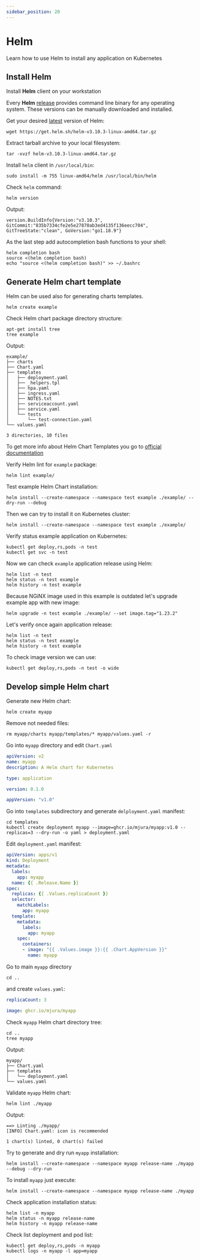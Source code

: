 ```yaml
---
sidebar_position: 20
---
```


# Helm

Learn how to use Helm to install any application on Kubernetes


## Install Helm

Install **Helm** client on your workstation

Every **Helm** [release](https://github.com/helm/helm/releases) provides command line binary for any operating system. These versions can be manually downloaded and installed.

Get your desired [latest](https://github.com/helm/helm/releases) version of Helm:

```shell
wget https://get.helm.sh/helm-v3.10.3-linux-amd64.tar.gz
```

Extract tarball archive to your local filesystem:

```shell
tar -xvzf helm-v3.10.3-linux-amd64.tar.gz
```

Install `helm` client in `/usr/local/bin`:

```shell
sudo install -m 755 linux-amd64/helm /usr/local/bin/helm
```

Check `helm` command:

```shell
helm version
```

Output:

```shell
version.BuildInfo{Version:"v3.10.3", GitCommit:"835b7334cfe2e5e27870ab3ed4135f136eecc704", GitTreeState:"clean", GoVersion:"go1.18.9"}
```

As the last step add autocompletion bash functions to your shell:

```shell
helm completion bash
source <(helm completion bash)
echo "source <(helm completion bash)" >> ~/.bashrc
```


## Generate Helm chart template

Helm can be used also for generating charts templates.

```shell
helm create example
```

Check Helm chart package directory structure:

```shell
apt-get install tree
tree example
```

Output:

```shell
example/
├── charts
├── Chart.yaml
├── templates
│   ├── deployment.yaml
│   ├── _helpers.tpl
│   ├── hpa.yaml
│   ├── ingress.yaml
│   ├── NOTES.txt
│   ├── serviceaccount.yaml
│   ├── service.yaml
│   └── tests
│       └── test-connection.yaml
└── values.yaml

3 directories, 10 files
```

To get more info about Helm Chart Templates you go to [official documentation](https://helm.sh/docs/chart_template_guide/getting_started/)

Verify Helm lint for `example` package:

```shell
helm lint example/
```

Test example Helm Chart installation:

```shell
helm install --create-namespace --namespace test example ./example/ --dry-run --debug
```

Then we can try to install it on Kubernetes cluster:

```shell
helm install --create-namespace --namespace test example ./example/
```

Verify status example application on Kubernetes:

```shell
kubectl get deploy,rs,pods -n test
kubectl get svc -n test
```

Now we can check `example` application release using Helm:

```shell
helm list -n test
helm status -n test example
helm history -n test example
```

Because NGiNX image used in this example is outdated let's upgrade example app with new image:

```shell
helm upgrade -n test example ./example/ --set image.tag="1.23.2"
```

Let's verify once again application release:

```shell
helm list -n test
helm status -n test example
helm history -n test example
```

To check image version we can use:

```shell
kubectl get deploy,rs,pods -n test -o wide
```


## Develop simple Helm chart

Generate new Helm chart:

```shell
helm create myapp
```

Remove not needed files:

```shell
rm myapp/charts myapp/templates/* myapp/values.yaml -r
```

Go into `myapp` directory and edit `Chart.yaml`

```yaml title="Chart.yaml"
apiVersion: v2
name: myapp
description: A Helm chart for Kubernetes

type: application

version: 0.1.0

appVersion: "v1.0"
```

Go into `templates` subdirectory and generate `delployment.yaml` manifest:

```shell
cd templates
kubectl create deployment myapp --image=ghcr.io/mjura/myapp:v1.0 --replicas=3 --dry-run -o yaml > deployment.yaml
```

Edit `deployment.yaml` manifest:

```yaml title="deployment.yaml"
apiVersion: apps/v1
kind: Deployment
metadata:
  labels:
    app: myapp
  name: {{ .Release.Name }}
spec:
  replicas: {{ .Values.replicaCount }}
  selector:
    matchLabels:
      app: myapp
  template:
    metadata:
      labels:
        app: myapp
    spec:
      containers:
      - image: "{{ .Values.image }}:{{ .Chart.AppVersion }}"
        name: myapp
```

Go to main `myapp` directory

```shell
cd ..
```

and create `values.yaml`:

```yaml title="values.yaml"
replicaCount: 3

image: ghcr.io/mjura/myapp
```

Check `myapp` Helm chart directory tree:

```shell
cd ..
tree myapp
```

Output:

```shell
myapp/
├── Chart.yaml
├── templates
│   └── deployment.yaml
└── values.yaml
```

Validate `myapp` Helm chart:

```shell
helm lint ./myapp
```

Output:

```shell
==> Linting ./myapp/
[INFO] Chart.yaml: icon is recommended

1 chart(s) linted, 0 chart(s) failed
```

Try to generate and dry run `myapp` installation:

```shell
helm install --create-namespace --namespace myapp release-name ./myapp --debug --dry-run
```

To install `myapp` just execute:

```shell
helm install --create-namespace --namespace myapp release-name ./myapp
```

Check application installation status:

```shell
helm list -n myapp
helm status -n myapp release-name
helm history -n myapp release-name
```

Check list deployment and pod list:

```shell
kubectl get deploy,rs,pods -n myapp
kubectl logs -n myapp -l app=myapp
```

